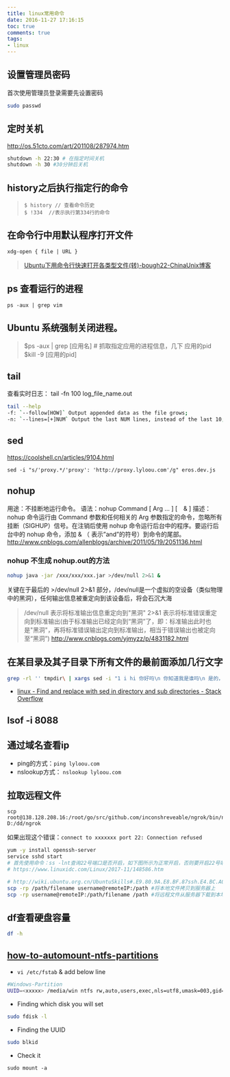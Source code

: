```yaml
---
title: linux常用命令
date: 2016-11-27 17:16:15
toc: true
comments: true
tags:
- linux
---
```


## 设置管理员密码
首次使用管理员登录需要先设置密码
```sh
sudo passwd
```

## 定时关机
http://os.51cto.com/art/201108/287974.htm
```sh
shutdown -h 22:30 # 在指定时间关机
shutdown -h 30 #30分钟后关机
```

## history之后执行指定行的命令
> `$ history // 查看命令历史`  
> `$ !334  //表示执行第334行的命令`

## 在命令行中用默认程序打开文件
`xdg-open { file | URL }`
> [Ubuntu下用命令行快速打开各类型文件(转)-bough22-ChinaUnix博客](http://blog.chinaunix.net/uid-27025492-id-3376626.html)

## ps 查看运行的进程
`ps -aux | grep vim`

## Ubuntu 系统强制关闭进程。
> $ps -aux | grep [应用名]  # 抓取指定应用的进程信息，几下 应用的pid
> $kill -9 [应用的pid]

## tail
查看实时日志： tail -fn 100 log_file_name.out
```sh
tail --help
-f: `--follow[HOW]` Output appended data as the file grows;
-n: `--lines=[+]NUM` Output the last NUM lines, instead of the last 10;
```
## sed
https://coolshell.cn/articles/9104.html
```
sed -i "s/'proxy.*/'proxy': 'http://proxy.lyloou.com'/g" eros.dev.js
```

## nohup
用途：不挂断地运行命令。
语法：nohup Command [ Arg … ] [　& ]
描述：nohup 命令运行由 Command 参数和任何相关的 Arg 参数指定的命令，忽略所有挂断（SIGHUP）信号。在注销后使用 nohup 命令运行后台中的程序。要运行后台中的 nohup 命令，添加 & （ 表示”and”的符号）到命令的尾部。
http://www.cnblogs.com/allenblogs/archive/2011/05/19/2051136.html

### nohup 不生成 nohup.out的方法
```sh
nohup java -jar /xxx/xxx/xxx.jar >/dev/null 2>&1 &
```
关键在于最后的 >/dev/null 2>&1 部分，/dev/null是一个虚拟的空设备（类似物理中的黑洞），任何输出信息被重定向到该设备后，将会石沉大海
>/dev/null 表示将标准输出信息重定向到"黑洞"
2>&1 表示将标准错误重定向到标准输出(由于标准输出已经定向到“黑洞”了，即：标准输出此时也是"黑洞"，再将标准错误输出定向到标准输出，相当于错误输出也被定向至“黑洞”)
http://www.cnblogs.com/yjmyzz/p/4831182.html




## 在某目录及其子目录下所有文件的最前面添加几行文字
```sh
grep -rl '' tmpdir\ | xargs sed -i "1 i hi 你好吗\n 你知道我是谁吗\n 是的，是我\n"
```
- [linux - Find and replace with sed in directory and sub directories - Stack Overflow](https://stackoverflow.com/questions/6758963/find-and-replace-with-sed-in-directory-and-sub-directories)

## lsof -i 8088

## 通过域名查看ip
- ping的方式：`ping lyloou.com`
- nslookup方式： `nslookup lyloou.com`

## 拉取远程文件
```
scp root@138.128.208.16:/root/go/src/github.com/inconshreveable/ngrok/bin/ngrok D:/dd/ngrok
```
如果出现这个错误：`connect to xxxxxxx port 22: Connection refused`
```sh
yum -y install openssh-server
service sshd start
# 首先使用命令：ss -lnt查询22号端口是否开启，如下图所示为正常开启，否则要开启22号端口。 如果要修改端口，查看或编辑SSH服务配置文件，使用命令 vi /etc/ssh/sshd.config，进入后把 port 后面默认的22端口改成别的端口即可.
# https://www.linuxidc.com/Linux/2017-11/148586.htm
```

```sh
# http://wiki.ubuntu.org.cn/UbuntuSkills#.E9.80.9A.E8.BF.87ssh.E4.BC.A0.E8.BE.93.E6.96.87.E4.BB.B6
scp -rp /path/filename username@remoteIP:/path #将本地文件拷贝到服务器上
scp -rp username@remoteIP:/path/filename /path #将远程文件从服务器下载到本地
```


## df查看硬盘容量 
```sh
df -h
```

## [how-to-automount-ntfs-partitions](https://askubuntu.com/questions/46588/how-to-automount-ntfs-partitions)
- `vi /etc/fstab` & add below line
```sh
#Windows-Partition
UUID=<xxxxx> /media/win ntfs rw,auto,users,exec,nls=utf8,umask=003,gid=46,uid=1000    0   0
```

- Finding which disk you will set
```sh
sudo fdisk -l
```

- Finding the UUID
```sh
sudo blkid
```

- Check it
```
sudo mount -a
```